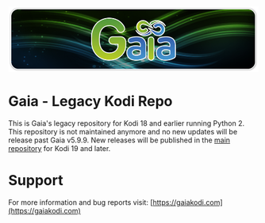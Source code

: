![](meta/logo.png?raw=true)

# Gaia - Legacy Kodi Repo
This is Gaia's legacy repository for Kodi 18 and earlier running Python 2. This repository is not maintained anymore and no new updates will be release past Gaia v5.9.9. New releases will be published in the [main repository](https://github.com/gaiakodi/gaiamain) for Kodi 19 and later.

# Support
For more information and bug reports visit: [https://gaiakodi.com](https://gaiakodi.com)
